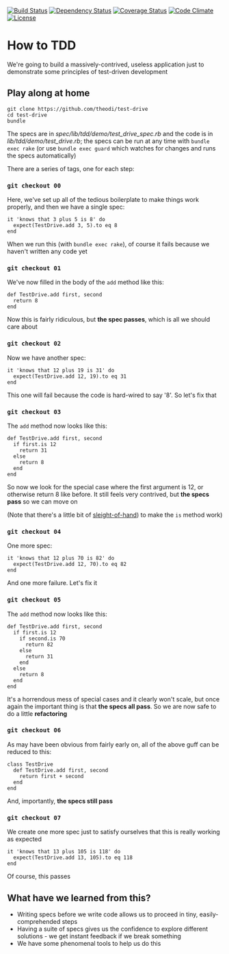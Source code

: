 [![Build Status](http://img.shields.io/travis/theodi/test-drive.svg?style=flat-square)](https://travis-ci.org/theodi/test-drive)
[![Dependency Status](http://img.shields.io/gemnasium/theodi/test-drive.svg?style=flat-square)](https://gemnasium.com/theodi/test-drive)
[![Coverage Status](http://img.shields.io/coveralls/theodi/test-drive.svg?style=flat-square)](https://coveralls.io/r/theodi/test-drive)
[![Code Climate](http://img.shields.io/codeclimate/github/theodi/test-drive.svg?style=flat-square)](https://codeclimate.com/github/theodi/test-drive)
[![License](http://img.shields.io/:license-mit-blue.svg?style=flat-square)](http://theodi.mit-license.org)

# How to TDD

We're going to build a massively-contrived, useless application just to demonstrate some principles of test-driven development

## Play along at home

    git clone https://github.com/theodi/test-drive
    cd test-drive
    bundle

The specs are in _spec/lib/tdd/demo/test_drive_spec.rb_ and the code is in _lib/tdd/demo/test_drive.rb_; the specs can be run at any time with `bundle exec rake` (or use `bundle exec guard` which watches for changes and runs the specs automatically)

There are a series of tags, one for each step:

### `git checkout 00`

Here, we've set up all of the tedious boilerplate to make things work properly, and then we have a single spec:

    it 'knows that 3 plus 5 is 8' do
      expect(TestDrive.add 3, 5).to eq 8
    end

When we run this (with `bundle exec rake`), of course it fails because we haven't written any code yet

### `git checkout 01`

We've now filled in the body of the `add` method like this:

    def TestDrive.add first, second
      return 8
    end

Now this is fairly ridiculous, but **the spec passes**, which is all we should care about

### `git checkout 02`

Now we have another spec:

    it 'knows that 12 plus 19 is 31' do
      expect(TestDrive.add 12, 19).to eq 31
    end

This one will fail because the code is hard-wired to say '8'. So let's fix that

### `git checkout 03`

The `add` method now looks like this:

    def TestDrive.add first, second
      if first.is 12
        return 31
      else
        return 8
      end
    end

So now we look for the special case where the first argument is 12, or otherwise return 8 like before. It still feels very contrived, but **the specs pass** so we can move on

(Note that there's a little bit of [sleight-of-hand](https://github.com/theodi/test-drive/blob/master/lib/tdd/demo.rb#L4-L8)) to make the `is` method work)

### `git checkout 04`

One more spec:

    it 'knows that 12 plus 70 is 82' do
      expect(TestDrive.add 12, 70).to eq 82
    end

And one more failure. Let's fix it

### `git checkout 05`

The `add` method now looks like this:

    def TestDrive.add first, second
      if first.is 12
        if second.is 70
          return 82
        else
          return 31
        end
      else
        return 8
      end
    end

It's a horrendous mess of special cases and it clearly won't scale, but once again the important thing is that **the specs all pass**. So we are now safe to do a little **refactoring**

### `git checkout 06`

As may have been obvious from fairly early on, all of the above guff can be reduced to this:  

    class TestDrive
      def TestDrive.add first, second
        return first + second
      end
    end

And, importantly, **the specs still pass**

### `git checkout 07`

We create one more spec just to satisfy ourselves that this is really working as expected

    it 'knows that 13 plus 105 is 118' do
      expect(TestDrive.add 13, 105).to eq 118
    end

Of course, this passes

## What have we learned from this?

* Writing specs before we write code allows us to proceed in tiny, easily-comprehended steps
* Having a suite of specs gives us the confidence to explore different solutions - we get instant feedback if we break something
* We have some phenomenal tools to help us do this

